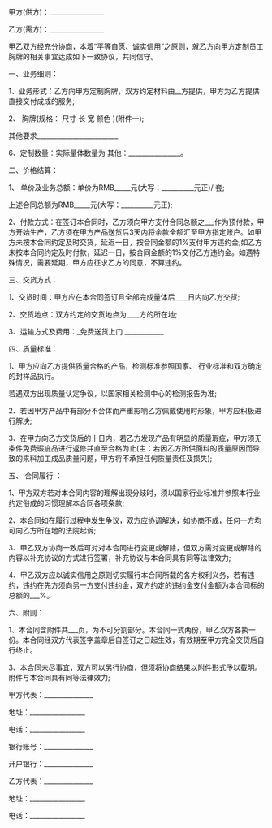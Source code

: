 
 


甲方(供方)：_________________


乙方(需方)：_________________


甲乙双方经充分协商，本着“平等自愿、诚实信用”之原则，就乙方向甲方定制员工胸牌的相关事宜达成如下一致协议，共同信守。


一、业务细则：


1、业务形式：乙方向甲方定制胸牌，双方约定材料由__方提供，甲方为乙方提供直接交付成成的服务;


2、 胸牌(规格： 尺寸 长 宽 颜色 )(附件一);


其他要求_________________________


6、定制数量：实际量体数量为 其他：________________。


二、价格结算：


1、 单价及业务总额：单价为RMB_____元(大写：__________元正)/ 套;


上述合同总额为RMB_____元(大写：__________元正);


2、付款方式：在签订本合同时，乙方须向甲方支付合同总额之___作为预付款，甲方开始生产，乙方须在甲方产品送货后3天内将余款全额汇至甲方指定账户。如甲方未按本合同约定及时交货，延迟一日，按合同金额的1%支付甲方违约金;如乙方未按本合同约定及时付款，延迟一日，按合同金额的1%交付乙方违约金。如遇特殊情况，需要延期，甲方应征求乙方的同意，不算违约。


三、交货方式：


1、交货时间：甲方应在本合同签订且全部完成量体后____日内向乙方交货;


2、交货地点：双方约定的交货地点为____方的所在地;


3、运输方式及费用：_免费送货上门 ____________


四、质量标准：


1、甲方应向乙方提供质量合格的产品，检测标准参照国家、 行业标准和双方确定的封样品执行。


若遇双方出现质量认定争议，以国家相关检测中心的检测报告为准;


2、若因甲方产品中有部分不合体而严重影响乙方佩戴使用时形象，甲方应积极进行解决;


3、在甲方向乙方交货后的十日内，若乙方发现产品有明显的质量瑕疵，甲方须无条件免费瑕疵品进行返修并直至合格为止(主：若因乙方所供面料的质量原因而导致的来料加工成品质量问题，甲方将不承担任何质量责任及损失);


五、
合同履行
：


1、甲方双方若对本合同内容的理解出现分歧时，须以国家行业标准并参照本行业约定俗成的习惯理解本合同各项条款;


2、本合同如在履行过程中发生争议，双方应协调解决，如协商不成，任何一方均可向乙方所在地的法院起诉;


3、甲乙双方协商一致后可对对本合同进行变更或解除，但双方需对变更或解除的内容以补充协议的方式进行签署，补充协议与本合同具有同等法律效力;


4、甲乙双方应以诚实信用之原则切实履行本合同所载的各方权利义务，若有违约，违约在先方须向另一方支付违约金，双方约定的违约金支付金额为本合同标的总额的___%。


六、附则：


1、本合同含附件共___页，为不可分割部分。本合同一式两份，甲乙双方各执一份。本合同经双方代表签字盖章后自签订之日起生效，有效期至甲方完全交货后自行终止。


3、本合同未尽事宜，双方可以另行协商，但须将协商结果以附件形式予以载明。附件与本合同具有同等法律效力;


甲方代表：_______________


地址：_________________


电话：_________________


银行账号：_______________


开户银行：_______________


乙方代表：_______________


地址：_________________


电话：_________________




 


 

 
 
 
 
 
  


  
 

  


  


  
 
 
 
 

